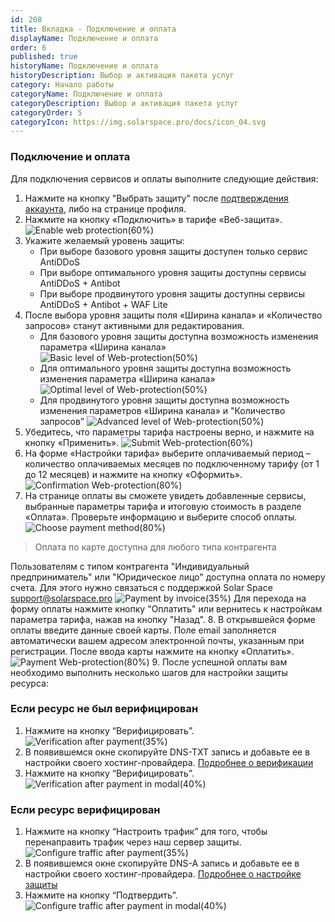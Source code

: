 ```yaml
---
id: 208
title: Вкладка - Подключение и оплата
displayName: Подключение и оплата
order: 6
published: true
historyName: Подключение и оплата
historyDescription: Выбор и активация пакета услуг
category: Начало работы
categoryName: Подключение и оплата
categoryDescription: Выбор и активация пакета услуг
categoryOrder: 5
categoryIcon: https://img.solarspace.pro/docs/icon_04.svg
---
```


### Подключение и оплата
Для подключения сервисов и оплаты выполните следующие действия:
1. Нажмите на кнопку "Выбрать защиту" после [подтверждения аккаунта]([243]), либо на странице профиля.
2. Нажмите на кнопку «Подключить» в тарифе «Веб-защита».
![Enable web protection(60%)](https://img.solarspace.pro/docs/enable-web-protection.jpg "Подключение Веб-защиты")
3. Укажите желаемый уровень защиты:
   - При выборе базового уровня защиты доступен только сервис AntiDDoS
   - При выборе оптимального уровня защиты доступны сервисы AntiDDoS + Antibot
   - При выборе продвинутого уровня защиты доступны сервисы AntiDDoS + Antibot + WAF Lite
4. После выбора уровня защиты поля «Ширина канала» и «Количество запросов» станут активными для редактирования.
   - Для базового уровня защиты доступна возможность изменения параметра «Ширина канала»
![Basic level of Web-protection(50%)](https://img.solarspace.pro/docs/basic-level-of-protection.jpg "Базовый уровень защиты")
   - Для оптимального уровня защиты доступна возможность изменения параметра «Ширина канала»
![Optimal level of Web-protection(50%)](https://img.solarspace.pro/docs/optimal-level-of-protection.jpg "Оптимальный уровень защиты")
   - Для продвинутого уровня защиты доступна возможность изменения параметров «Ширина канала» и "Количество запросов”
![Advanced level of Web-protection(50%)](https://img.solarspace.pro/docs/advanced-level-of-protection.jpg "Продвинутый уровень защиты")
5. Убедитесь, что параметры тарифа настроены верно, и нажмите на кнопку «Применить».
![Submit Web-protection(60%)](https://img.solarspace.pro/docs/submit-web-protection.jpg "Сохранить параметры Веб-защиты")
6. На форме «Настройки тарифа» выберите оплачиваемый период – количество оплачиваемых месяцев по подключенному тарифу (от 1 до 12 месяцев) и нажмите на кнопку «Оформить».
![Confirmation Web-protection(80%)](https://img.solarspace.pro/docs/confirmation-web-protection.jpg "Оформить Веб-защиту")
7. На странице оплаты вы сможете увидеть добавленные сервисы, выбранные параметры тарифа и итоговую стоимость в разделе «Оплата». Проверьте информацию и выберите способ оплаты.
![Choose payment method(80%)](https://img.solarspace.pro/docs/choose-payment-method.jpg "Выбор метода оплаты")
> Оплата по карте доступна для любого типа контрагента

Пользователям с типом контрагента "Индивидуальный предприниматель" или "Юридическое лицо" доступна оплата по номеру счета. Для этого нужно связаться с поддержкой Solar Space support@solarspace.pro
![Payment by invoice(35%)](https://img.solarspace.pro/docs/payment-by-invoice.jpg "Оплата по номеру счета")
Для перехода на форму оплаты нажмите кнопку "Оплатить" или вернитесь к настройкам параметра тарифа, нажав на кнопку "Назад".
8. В открывшейся форме оплаты введите данные своей карты. Поле email заполняется автоматически вашем адресом электронной почты, указанным при регистрации. После ввода карты нажмите на кнопку «Оплатить».
![Payment Web-protection(80%)](https://img.solarspace.pro/docs/payment-web-protection.jpg "Оплата Веб-защиты")
9. После успешной оплаты вам необходимо выполнить несколько шагов для настройки защиты ресурса:

### Если ресурс не был верифицирован
1. Нажмите на кнопку “Верифицировать”.
![Verification after payment(35%)](https://img.solarspace.pro/docs/verification-after-payment.jpg "Верификация после оплаты")
2. В появившемся окне скопируйте DNS-TXT запись и добавьте ее в настройки своего хостинг-провайдера.
   [Подробнее о верификации]([206])
3. Нажмите на кнопку “Верифицировать”.
![Verification after payment in modal(40%)](https://img.solarspace.pro/docs/verification-after-payment-in-modal.jpg "Верификация после оплаты в модальном окне")
 
### Если ресурс верифицирован
1. Нажмите на кнопку “Настроить трафик” для того, чтобы перенаправить трафик через наш сервер защиты.
![Сonfigure traffic after payment(35%)](https://img.solarspace.pro/docs/configure-traffic-after-payment.jpg "Настройка трафика после оплаты")
2. В появившемся окне скопируйте DNS-A запись и добавьте ее в настройки своего хостинг-провайдера.
   [Подробнее о настройке защиты]([213])
3. Нажмите на кнопку “Подтвердить”.
![Configure traffic after payment in modal(40%)](https://img.solarspace.pro/docs/configure-traffic-after-payment-in-modal.jpg "Настройка трафика после оплаты в модальном окне")